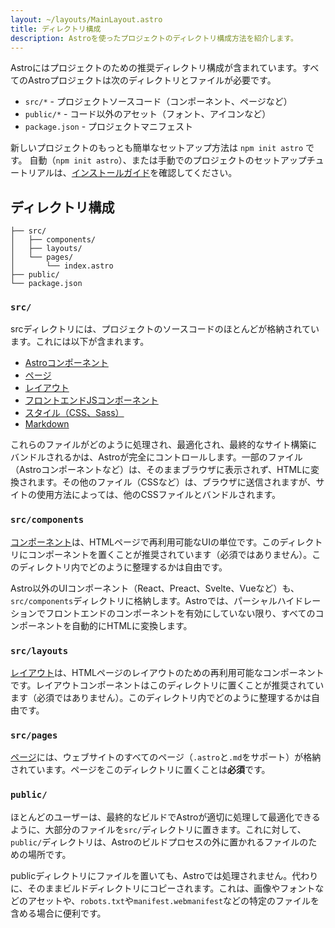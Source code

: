 ```yaml
---
layout: ~/layouts/MainLayout.astro
title: ディレクトリ構成
description: Astroを使ったプロジェクトのディレクトリ構成方法を紹介します。
---
```


Astroにはプロジェクトのための推奨ディレクトリ構成が含まれています。すべてのAstroプロジェクトは次のディレクトリとファイルが必要です。

- `src/*` - プロジェクトソースコード（コンポーネント、ページなど）
- `public/*` - コード以外のアセット（フォント、アイコンなど）
- `package.json` - プロジェクトマニフェスト

新しいプロジェクトのもっとも簡単なセットアップ方法は `npm init astro` です。
自動（`npm init astro`）、または手動でのプロジェクトのセットアップチュートリアルは、[インストールガイド](/ja/installation)を確認してください。

## ディレクトリ構成

```
├── src/
│   ├── components/
│   ├── layouts/
│   └── pages/
│       └── index.astro
├── public/
└── package.json
```

### `src/`

srcディレクトリには、プロジェクトのソースコードのほとんどが格納されています。これには以下が含まれます。

- [Astroコンポーネント](/en/core-concepts/astro-components)
- [ページ](/en/core-concepts/astro-pages)
- [レイアウト](/en/core-concepts/layouts)
- [フロントエンドJSコンポーネント](/en/core-concepts/framework-components)
- [スタイル（CSS、Sass）](/en/guides/styling)
- [Markdown](/en/guides/markdown-content)

これらのファイルがどのように処理され、最適化され、最終的なサイト構築にバンドルされるかは、Astroが完全にコントロールします。一部のファイル（Astroコンポーネントなど）は、そのままブラウザに表示されず、HTMLに変換されます。その他のファイル（CSSなど）は、ブラウザに送信されますが、サイトの使用方法によっては、他のCSSファイルとバンドルされます。

### `src/components`

[コンポーネント](/en/core-concepts/astro-components)は、HTMLページで再利用可能なUIの単位です。このディレクトリにコンポーネントを置くことが推奨されています（必須ではありません）。このディレクトリ内でどのように整理するかは自由です。

Astro以外のUIコンポーネント（React、Preact、Svelte、Vueなど）も、`src/components`ディレクトリに格納します。Astroでは、パーシャルハイドレーションでフロントエンドのコンポーネントを有効にしていない限り、すべてのコンポーネントを自動的にHTMLに変換します。

### `src/layouts`

[レイアウト](/en/core-concepts/layouts)は、HTMLページのレイアウトのための再利用可能なコンポーネントです。レイアウトコンポーネントはこのディレクトリに置くことが推奨されています（必須ではありません）。このディレクトリ内でどのように整理するかは自由です。

### `src/pages`

[ページ](/en/core-concepts/astro-pages)には、ウェブサイトのすべてのページ（`.astro`と`.md`をサポート）が格納されています。ページをこのディレクトリに置くことは**必須**です。

### `public/`

ほとんどのユーザーは、最終的なビルドでAstroが適切に処理して最適化できるように、大部分のファイルを`src/`ディレクトリに置きます。これに対して、`public/`ディレクトリは、Astroのビルドプロセスの外に置かれるファイルのための場所です。

publicディレクトリにファイルを置いても、Astroでは処理されません。代わりに、そのままビルドディレクトリにコピーされます。これは、画像やフォントなどのアセットや、`robots.txt`や`manifest.webmanifest`などの特定のファイルを含める場合に便利です。
